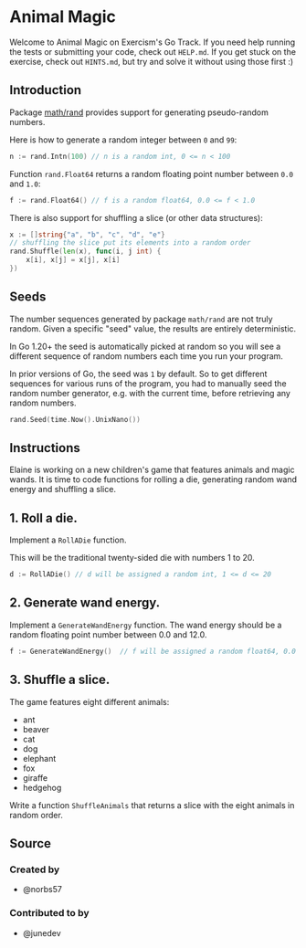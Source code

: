 # Animal Magic

Welcome to Animal Magic on Exercism's Go Track.
If you need help running the tests or submitting your code, check out `HELP.md`.
If you get stuck on the exercise, check out `HINTS.md`, but try and solve it without using those first :)

## Introduction

Package [math/rand][mathrand] provides support for generating pseudo-random numbers.

Here is how to generate a random integer between `0` and `99`:

```go
n := rand.Intn(100) // n is a random int, 0 <= n < 100
```

Function `rand.Float64` returns a random floating point number between `0.0` and `1.0`:

```go
f := rand.Float64() // f is a random float64, 0.0 <= f < 1.0
```

There is also support for shuffling a slice (or other data structures):

```go
x := []string{"a", "b", "c", "d", "e"}
// shuffling the slice put its elements into a random order
rand.Shuffle(len(x), func(i, j int) {
	x[i], x[j] = x[j], x[i]
})
```

## Seeds

The number sequences generated by package `math/rand` are not truly random.
Given a specific "seed" value, the results are entirely deterministic.

In Go 1.20+ the seed is automatically picked at random so you will see a different sequence of random numbers each time you run your program. 

In prior versions of Go, the seed was `1` by default.
So to get different sequences for various runs of the program, you had to manually seed the random number generator, e.g. with the current time, before retrieving any random numbers.

```go
rand.Seed(time.Now().UnixNano())
```

[mathrand]: https://pkg.go.dev/math/rand

## Instructions

Elaine is working on a new children's game that features animals and magic wands.
It is time to code functions for rolling a die, generating random wand energy and shuffling a slice.

## 1. Roll a die.

Implement a `RollADie` function.

This will be the traditional twenty-sided die with numbers 1 to 20.

```go
d := RollADie() // d will be assigned a random int, 1 <= d <= 20
```

## 2. Generate wand energy.

Implement a `GenerateWandEnergy` function.
The wand energy should be a random floating point number between 0.0 and 12.0.

```go
f := GenerateWandEnergy()  // f will be assigned a random float64, 0.0 <= f < 12.0
```

## 3. Shuffle a slice.

The game features eight different animals:

- ant
- beaver
- cat
- dog
- elephant
- fox
- giraffe
- hedgehog

Write a function `ShuffleAnimals` that returns a slice with the eight animals in random order.

## Source

### Created by

- @norbs57

### Contributed to by

- @junedev
